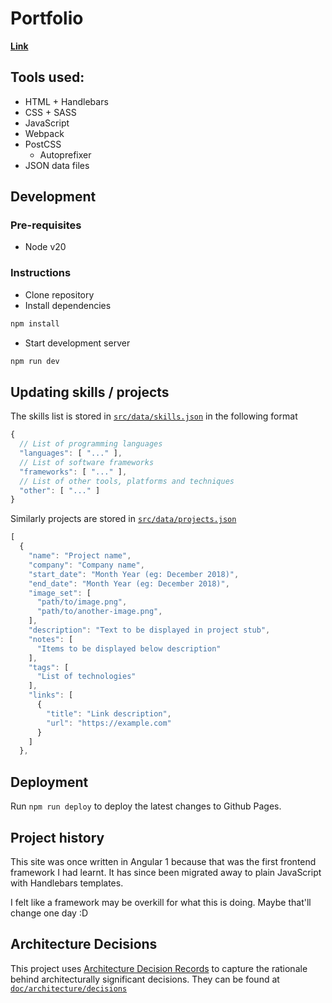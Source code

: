 # Portfolio

**[Link](https://pakkudon.github.io)**

## Tools used:
- HTML + Handlebars
- CSS + SASS
- JavaScript
- Webpack
- PostCSS
  - Autoprefixer
- JSON data files

## Development
### Pre-requisites
- Node v20

### Instructions
- Clone repository
- Install dependencies
```sh
npm install
```
- Start development server
```sh
npm run dev
```

## Updating skills / projects
The skills list is stored in [`src/data/skills.json`](src/data/skills.json) in the following format
```js
{
  // List of programming languages
  "languages": [ "..." ],
  // List of software frameworks
  "frameworks": [ "..." ],
  // List of other tools, platforms and techniques
  "other": [ "..." ]
}
```

Similarly projects are stored in [`src/data/projects.json`](src/data/projects.json)
```js
[
  {
    "name": "Project name",
    "company": "Company name",
    "start_date": "Month Year (eg: December 2018)",
    "end_date": "Month Year (eg: December 2018)",
    "image_set": [
      "path/to/image.png",
      "path/to/another-image.png",
    ],
    "description": "Text to be displayed in project stub",
    "notes": [
      "Items to be displayed below description"
    ],
    "tags": [
      "List of technologies"
    ],
    "links": [
      {
        "title": "Link description",
        "url": "https://example.com"
      }
    ]
  },
```

## Deployment
Run `npm run deploy` to deploy the latest changes to Github Pages.

## Project history
This site was once written in Angular 1 because that was the first frontend framework I had learnt. It has since been migrated away to plain JavaScript with Handlebars templates.

I felt like a framework may be overkill for what this is doing. Maybe that'll change one day :D

## Architecture Decisions

This project uses [Architecture Decision Records](https://adr.github.io/) to capture the rationale behind architecturally significant decisions. They can be found at [`doc/architecture/decisions`](./doc/architecture/decisions)
